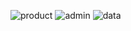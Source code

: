 ![product](https://github.com/user-attachments/assets/9edbe970-0b42-4540-b357-2109fe4e01d5)
![admin](https://github.com/user-attachments/assets/ede2428e-acc0-4b6a-87de-f4b0cb36c2a7)
![data](https://github.com/user-attachments/assets/a4d12db4-4bc7-4df1-b685-a706567a5a6b)
